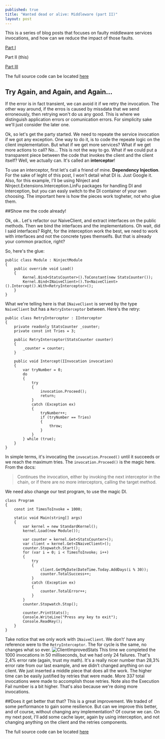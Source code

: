 ```yaml
---
published: true
title: "Wanted dead or alive: Middleware (part II)"
layout: post
---
```


This is a series of blog posts that focuses on faulty middleware services invocations, and how can we reduce the impact of those faults.

[Part I](http://www.kspace.pt/posts/wanted-dead-or-alive-middleware-part-i/)

Part II (this)

[Part III](http://www.kspace.pt/posts/wanted-dead-or-alive-middleware-part-iii/)

The full source code can be located [here](https://github.com/kappy/FaultyMiddleware)

## Try Again, and Again, and Again...

If the error is in fact transient, we can avoid it if we retry the invocation.
The other way around, if the erros is caused by missdata that we send erroneously, then retrying won't do us any good. This is where we distinguish application errors or comunication errors. For simplicity sake we'll just consider the later one.

Ok, so let's get the party started. We need to repeate the service invocation if we got any exception. One way to do it, is to code the repeate logic on the client implementation. But what if we get more services? What if we get more actions to call? No... This is not the way to go.
What if we could put a transparent piece between the code that invokes the client and the client itself? Well, we actually can. It's called an **interceptor**!

To use an interceptor, first let's call a friend of mine. **Dependency Injection**.
For the sake of leght of this post, I won't detail what DI is. Just Google it.
Also, for this example, I'll be using NInject and NInject.Extensions.Interception.LinFu packages for handling DI and Interception, but you can easly switch to the DI container of your own choosing. The important here is how the pieces work togheter, not who glue them.

##Show me the code already!

Ok, ok.. Let's refactor our NaiveClient, and extract interfaces on the public methods. Then we bind the interfaces and the implementations. Oh wait, did I said interfaces?
Right, for the interception work the best, we need to work with interfaces and not the concrete types themselfs. But that is already your common practice, right?

So, here's the glue:

    public class Module : NinjectModule
    {
        public override void Load()
        {
            Kernel.Bind<StatsCounter>().ToConstant(new StatsCounter());
            Kernel.Bind<INaiveClient>().To<NaiveClient>().Intercept().With<RetryInterceptor>();
        }
    }
    
What we're telling here is that `INaiveClient` is served by the type `NaiveClient` but has a `RetryInterceptor` between.
Here's the retry:

    public class RetryInterceptor : IInterceptor
    {
        private readonly StatsCounter _counter;
        private const int Tries = 3;

        public RetryInterceptor(StatsCounter counter)
        {
            _counter = counter;
        }

        public void Intercept(IInvocation invocation)
        {
            var tryNumber = 0;
            do
            {
                try
                {
                    invocation.Proceed();
                    return;
                }
                catch (Exception ex)
                {
                    tryNumber++;
                    if (tryNumber == Tries)
                    {
                        throw;
                    }
                }
            } while (true); 
        }
    }

In simple terms, it's invocating the `invocation.Proceed()` until it succeeds or we reach the maximum tries.
The `invocation.Proceed()` is the magic here. From the docs:
> Continues the invocation, either by invoking the next interceptor in the chain, or if there are no more interceptors, calling the target method.

We need also change our test program, to use the magic DI.

    class Program
    {
        const int TimesToInvoke = 1000;

        static void Main(string[] args)
        {
            var kernel = new StandardKernel();
            kernel.Load(new Module());

            var counter = kernel.Get<StatsCounter>();
            var client = kernel.Get<INaiveClient>();
            counter.Stopwatch.Start();
            for (var i = 0; i < TimesToInvoke; i++)
            {
                try
                {
                    client.GetMyDate(DateTime.Today.AddDays(i % 30));
                    counter.TotalSuccess++;
                }
                catch (Exception ex)
                {
                    counter.TotalError++;
                }
            }
            counter.Stopwatch.Stop();

            counter.PrintStats();
            Console.WriteLine("Press any key to exit");
            Console.ReadKey();
        }
    }
    
Take notice that we only work with `INaiveClient`. We don’t' have any reference were to the `RetryInterceptor`. The for cycle is the same, no changes what so ever.	
![ClientImprovedStats](http://i1299.photobucket.com/albums/ag77/kappyzor/Blog/ClientImproved_zps4a8521ad.png)
This time we completed the 1000 invocations in 50 milliseconds, but we had only 24 failures. That's 2,4% error rate (again, trust my math). It's a really nicer number than 28,3% error rate from our last example, and we didn’t changed anything on our client. We just inserted a middle piece that does all the work. The higher time can be easily justified by retries that were made. More 337 total invocations were made to accomplish those retries.
Note also the Execution Fail number is a bit higher. That's also because we're doing more invocations.

##Does it get better that that?
This is a great improvement. We traded of some performance to gain some resilience. But can we improve this better, and of course, without changing any implementation?
Of course we can.
On my next post, I'll add some cache layer, again by using interception, and not changing anything on the client and the retries components.


The full source code can be located [here](https://github.com/kappy/FaultyMiddleware)